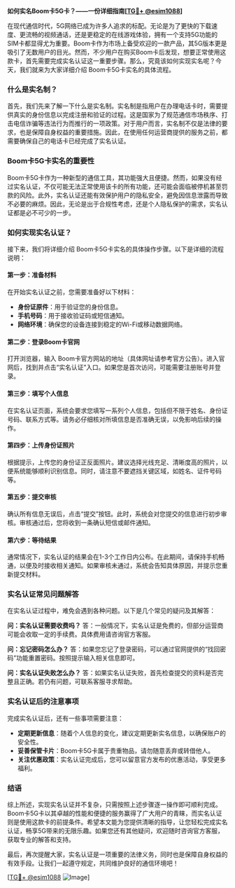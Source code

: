 **如何实名Boom卡5G卡？——一份详细指南[[TG💪+ @esim1088](https://t.me/s/esim1088)]**

在现代通信时代，5G网络已成为许多人追求的标配。无论是为了更快的下载速度、更流畅的视频通话，还是更稳定的在线游戏体验，拥有一个支持5G功能的SIM卡都显得尤为重要。Boom卡作为市场上备受欢迎的一款产品，其5G版本更是吸引了无数用户的目光。然而，不少用户在购买Boom卡后发现，想要正常使用这款卡，首先需要完成实名认证这一重要步骤。那么，究竟该如何实现实名呢？今天，我们就来为大家详细介绍 Boom卡5G卡实名的具体流程。

### 什么是实名制？

首先，我们先来了解一下什么是实名制。实名制是指用户在办理电话卡时，需要提供真实的身份信息以完成注册和验证的过程。这是国家为了规范通信市场秩序、打击电信诈骗等违法行为而推行的一项政策。对于用户而言，实名制不仅是法律的要求，也是保障自身权益的重要措施。因此，在使用任何运营商提供的服务之前，都需要确保自己的电话卡已经完成了实名认证。

### Boom卡5G卡实名的重要性

Boom卡5G卡作为一种新型的通信工具，其功能强大且便捷。然而，如果没有经过实名认证，不仅可能无法正常使用该卡的所有功能，还可能会面临被停机甚至罚款的风险。此外，实名认证还能有效保护用户的隐私安全，避免因信息泄露而导致不必要的麻烦。因此，无论是出于合规性考虑，还是个人隐私保护的需求，实名认证都是必不可少的一步。

### 如何实现实名认证？

接下来，我们将详细介绍 Boom卡5G卡实名的具体操作步骤。以下是详细的流程说明：

#### 第一步：准备材料
在开始实名认证之前，您需要准备好以下材料：
- **身份证原件**：用于验证您的身份信息。
- **手机号码**：用于接收验证码或短信通知。
- **网络环境**：确保您的设备连接到稳定的Wi-Fi或移动数据网络。

#### 第二步：登录Boom卡官网
打开浏览器，输入 Boom卡官方网站的地址（具体网址请参考官方公告）。进入官网后，找到并点击“实名认证”入口。如果您是首次访问，可能需要注册账号并登录。

#### 第三步：填写个人信息
在实名认证页面，系统会要求您填写一系列个人信息，包括但不限于姓名、身份证号码、联系方式等。请务必仔细核对所填信息是否准确无误，以免影响后续的操作。

#### 第四步：上传身份证照片
根据提示，上传您的身份证正反面照片。建议选择光线充足、清晰度高的照片，以便系统能够顺利识别信息。同时，请注意不要遮挡关键区域，如姓名、证件号码等。

#### 第五步：提交审核
确认所有信息无误后，点击“提交”按钮。此时，系统会对您提交的信息进行初步审核。审核通过后，您将收到一条确认短信或邮件通知。

#### 第六步：等待结果
通常情况下，实名认证的结果会在1-3个工作日内公布。在此期间，请保持手机畅通，以便及时接收相关通知。如果审核未通过，系统会告知具体原因，并提示您重新提交材料。

### 实名认证常见问题解答

在实名认证过程中，难免会遇到各种问题。以下是几个常见的疑问及其解答：

**问：实名认证需要收费吗？**
答：一般情况下，实名认证是免费的，但部分运营商可能会收取一定的手续费。具体费用请咨询官方客服。

**问：忘记密码怎么办？**
答：如果您忘记了登录密码，可以通过官网提供的“找回密码”功能重置密码。按照提示输入相关信息即可。

**问：实名认证失败怎么办？**
答：如果实名认证失败，首先检查提交的资料是否完整且正确。若仍有问题，可联系客服寻求帮助。

### 实名认证后的注意事项

完成实名认证后，还有一些事项需要注意：
- **定期更新信息**：随着个人信息的变化，建议定期更新实名信息，以确保账户的安全性。
- **妥善保管卡片**：Boom卡5G卡属于贵重物品，请勿随意丢弃或转借他人。
- **关注优惠政策**：实名认证完成后，您可以留意官方发布的优惠活动，享受更多福利。

### 结语

综上所述，实现实名认证并不复杂，只需按照上述步骤逐一操作即可顺利完成。 Boom卡5G卡以其卓越的性能和便捷的服务赢得了广大用户的青睐，而实名认证则是使用这款卡的前提条件。希望本文能为您提供清晰的指导，让您轻松完成实名认证，畅享5G带来的无限乐趣。如果您还有其他疑问，欢迎随时咨询官方客服，获取专业的解答和支持。

最后，再次提醒大家，实名认证是一项重要的法律义务，同时也是保障自身权益的有效手段。让我们一起遵守规定，共同维护良好的通信环境吧！

[[TG💪+ @esim1088](https://t.me/s/esim1088) ![Image](https://i.postimg.cc/4NQfJmqS/Snipaste-2025-05-13-00-14-12.png)]